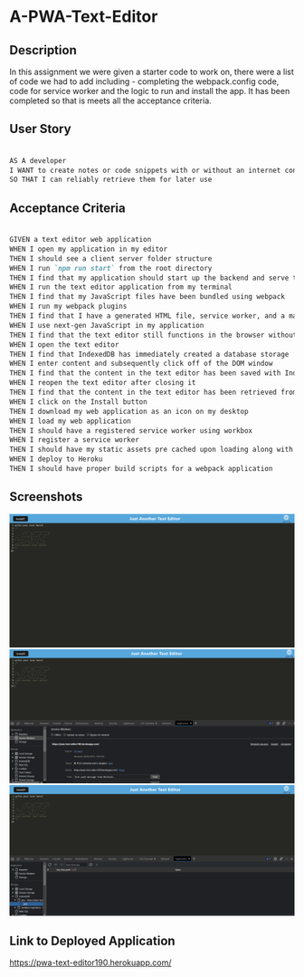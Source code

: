 # A-PWA-Text-Editor

## Description

In this assignment we were given a starter code to work on, there were a list of code we had to add including - completing the webpack.config code, code for service worker and the logic to run and install the app. It has been completed so that is meets all the acceptance criteria.


## User Story

```md

AS A developer
I WANT to create notes or code snippets with or without an internet connection
SO THAT I can reliably retrieve them for later use

```

## Acceptance Criteria

```md

GIVEN a text editor web application
WHEN I open my application in my editor
THEN I should see a client server folder structure
WHEN I run `npm run start` from the root directory
THEN I find that my application should start up the backend and serve the client
WHEN I run the text editor application from my terminal
THEN I find that my JavaScript files have been bundled using webpack
WHEN I run my webpack plugins
THEN I find that I have a generated HTML file, service worker, and a manifest file
WHEN I use next-gen JavaScript in my application
THEN I find that the text editor still functions in the browser without errors
WHEN I open the text editor
THEN I find that IndexedDB has immediately created a database storage
WHEN I enter content and subsequently click off of the DOM window
THEN I find that the content in the text editor has been saved with IndexedDB
WHEN I reopen the text editor after closing it
THEN I find that the content in the text editor has been retrieved from our IndexedDB
WHEN I click on the Install button
THEN I download my web application as an icon on my desktop
WHEN I load my web application
THEN I should have a registered service worker using workbox
WHEN I register a service worker
THEN I should have my static assets pre cached upon loading along with subsequent pages and static assets
WHEN I deploy to Heroku
THEN I should have proper build scripts for a webpack application

```


## Screenshots

<img src="./screenshots/ssh1.PNG">
<img src="./screenshots/ss3.PNG">
<img src="./screenshots/ss4.PNG">

## Link to Deployed Application

https://pwa-text-editor190.herokuapp.com/
